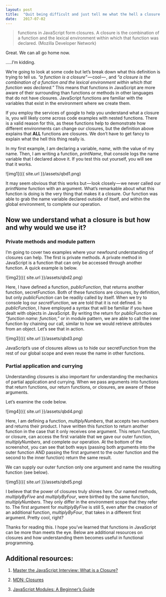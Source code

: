 ```yaml
---
layout: post
title:  "Quit being difficult and just tell me what the hell a closure is"
date:   2017-07-02
---
```


> functions in JavaScript form closures. A closure is the combination of a function and the lexical
> environment within which that function was declared. (Mozilla Developer Network)

Great. We can all go home now.

…..I’m kidding.

We’re going to look at some code but let’s break down what this definition is trying to tell us. *“a function is a closure”* — cool — , and *“a closure is the combination of a function and the lexical environment within which that function was declared.”* This means that functions in JavaScript are more aware of their surrounding than functions or methods in other languages that do not have closures. JavaScript functions are familiar with the variables that exist in the environment where we create them.

If you employ the services of google to help you understand what a closure is, you will likely come across code examples with nested functions. There is a valid reason for this, as these functions help to demonstrate how different environments can change our closures, but the definition above explains that **ALL** functions are closures. We don’t have to get fancy to explain what the hell this thing really is.

In my first example, I am declaring a variable, *name*, with the value of my name. Then, I am writing a function, *printName*, that console logs the name variable that I declared above it. If you test this out yourself, you will see that it works.

![img1]({{ site.url }}/assets/qbd1.png)

It may seem obvious that this works but — look closely — we never called our *printName* function with an argument. What’s remarkable about what this function is doing is the very thing that makes it a closure. Our function was able to grab the name variable declared outside of itself, and within the global environment, to complete our operation.

## Now we understand what a closure is but how and why would we use it?
### Private methods and module pattern

I’m going to cover two examples where your newfound understanding of closures can help. The first is private methods. A private method in JavaScript is a function that can only be accessed through another function. A quick example is below.

![img2]({{ site.url }}/assets/qbd2.png)

Here, I have defined a function, *publicFunction*, that returns another function, secretFunction. Both of these functions are closures, by definition, but only *publicFunction* can be readily called by itself. When we try to console log our *secretFunction*, we are told that it is not defined.
In *publicFunction*, I have employed a syntax that will be familiar if you have dealt with objects in JavaScript. By writing the return for *publicFunction* as *“function name: function,”* or in module pattern, we are able to call the inner function by chaining our call, similar to how we would retrieve attributes from an object. Let’s see that in action.

![img3]({{ site.url }}/assets/qbd3.png)

JavaScript’s use of closures allows us to hide our secretFunction from the rest of our global scope and even reuse the name in other functions.

### Partial application and currying

Understanding closures is also important for understanding the mechanics of partial application and currying. When we pass arguments into functions that return functions, our return functions, or closures, are aware of these arguments.

Let’s examine the code below.

![img4]({{ site.url }}/assets/qbd4.png)

Here, I am defining a function, *multiplyNumbers*, that accepts two numbers and returns their product. I have written this function to return another function in the case that it only receives one argument. This return function, or closure, can access the first variable that we gave our outer function, *multiplyNumbers*, and complete our operation. At the bottom of the screenshot, you can see that both ways (passing both arguments into the outer function AND passing the first argument to the outer function and the second to the inner function) return the same result.

We can supply our outer function only one argument and name the resulting function (see below).

![img5]({{ site.url }}/assets/qbd5.png)

I believe that the power of closures truly shines here. Our named methods, *multiplyByFive* and *multiplyByFour*, were birthed by the same function, *multiplyNumbers*. They only differ in the environment scope that they refer to. The first argument for *multiplyByFive* is still 5, even after the creation of an additional function, *multiplyByFour*, that takes in a different first argument. Pretty cool, right?

Thanks for reading this. I hope you’ve learned that functions in JavaScript can be more than meets the eye. Below are additional resources on closures and how understanding them becomes useful in functional programming.

## Additional resources:

1. [Master the JavaScript Interview: What is a Closure?](https://medium.com/javascript-scene/master-the-javascript-interview-what-is-a-closure-b2f0d2152b36)

2. [MDN: Closures](https://developer.mozilla.org/en-US/docs/Web/JavaScript/Closures)

3. [JavaScript Modules: A Beginner’s Guide](https://medium.freecodecamp.org/javascript-modules-a-beginner-s-guide-783f7d7a5fcc)
